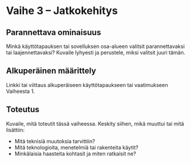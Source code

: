 # Vaihe 3 – Jatkokehitys

## Parannettava ominaisuus
Minkä käyttötapauksen tai sovelluksen osa-alueen valitsit parannettavaksi tai laajennettavaksi? Kuvaile lyhyesti ja perustele, miksi valitsit juuri tämän.

## Alkuperäinen määrittely
Linkki tai viittaus alkuperäiseen käyttötapaukseen tai vaatimukseen Vaiheesta 1.

## Toteutus
Kuvaile, mitä toteutit tässä vaiheessa. Keskity siihen, mikä muuttui tai mitä lisättiin:

- Mitä teknisiä muutoksia tarvittiin?
- Mitä teknologioita, menetelmiä tai rakenteita käytit?
- Minkälaisia haasteita kohtasit ja miten ratkaisit ne?
